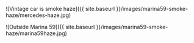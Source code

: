 ![Vintage car is smoke haze]({{ site.baseurl }}/images/marina59-smoke-haze/mercedes-haze.jpg)


![Outside Marina 59]({{ site.baseurl }}/images/marina59-smoke-haze/marina59haze.jpg)


